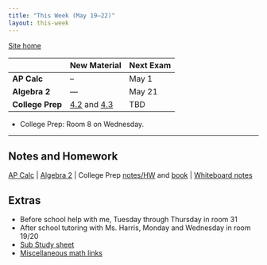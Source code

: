 ```yaml
---
title: "This Week (May 19–22)"
layout: this-week
---
```


[Site home](./)

|                  | New Material                                                                                                                                                    | Next Exam |
| ---------------- | --------------------------------------------------------------------------------------------------------------------------------------------------------------- | --------- |
| **AP Calc**      | –                                                                                                                                                               | May 1     |
| **Algebra 2**    | —                                                                                                                                                               | May 21    |
| **College Prep** | [4.2](./openstax-elementary-algebra-2e/4-2-graph-linear-equations-in-two-variables.md) and [4.3](./openstax-elementary-algebra-2e/4-3-graph-with-intercepts.md) | TBD       |

- College Prep: Room 8 on Wednesday.

---

## Notes and Homework

[AP Calc](./calc-for-ap-larson/) \| [Algebra 2](./envision-algebra-2/) \| College Prep [notes/HW](./openstax-elementary-algebra-2e/) and [book](https://openstax.org/books/elementary-algebra-2e/pages/2-introduction) \| [Whiteboard notes](https://1drv.ms/o/c/c4097c61e06a2b97/EpojsyS4IFdOp0qZoDZdHikBZAinLWQ3ncbWjBZVKo0vtQ?e=5egVmL)

## Extras

- Before school help with me, Tuesday through Thursday in room 31
- After school tutoring with Ms. Harris, Monday and Wednesday in room 19/20
- [Sub Study sheet](https://docs.google.com/spreadsheets/d/1cOCYZAF-hvZ42TtM_6EWiE3OjpTO7w4Vou7y87UMICU/edit?pli=1&gid=0#gid=0)
- [Miscellaneous math links](./misc/math-links.md)
